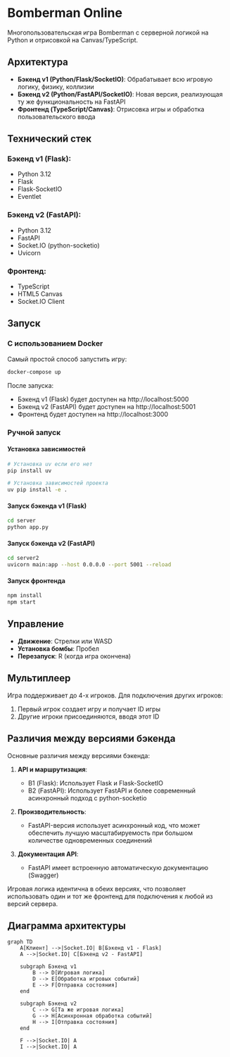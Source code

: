 # Bomberman Online

Многопользовательская игра Bomberman с серверной логикой на Python и отрисовкой на Canvas/TypeScript.

## Архитектура

- **Бэкенд v1 (Python/Flask/SocketIO)**: Обрабатывает всю игровую логику, физику, коллизии
- **Бэкенд v2 (Python/FastAPI/SocketIO)**: Новая версия, реализующая ту же функциональность на FastAPI
- **Фронтенд (TypeScript/Canvas)**: Отрисовка игры и обработка пользовательского ввода

## Технический стек

### Бэкенд v1 (Flask):
- Python 3.12
- Flask
- Flask-SocketIO
- Eventlet

### Бэкенд v2 (FastAPI):
- Python 3.12
- FastAPI
- Socket.IO (python-socketio)
- Uvicorn

### Фронтенд:
- TypeScript
- HTML5 Canvas
- Socket.IO Client

## Запуск

### С использованием Docker

Самый простой способ запустить игру:

```bash
docker-compose up
```

После запуска:
- Бэкенд v1 (Flask) будет доступен на http://localhost:5000
- Бэкенд v2 (FastAPI) будет доступен на http://localhost:5001
- Фронтенд будет доступен на http://localhost:3000

### Ручной запуск

#### Установка зависимостей
```bash
# Установка uv если его нет
pip install uv

# Установка зависимостей проекта
uv pip install -e .
```

#### Запуск бэкенда v1 (Flask)
```bash
cd server
python app.py
```

#### Запуск бэкенда v2 (FastAPI)
```bash
cd server2
uvicorn main:app --host 0.0.0.0 --port 5001 --reload
```

#### Запуск фронтенда
```bash
npm install
npm start
```

## Управление

- **Движение**: Стрелки или WASD
- **Установка бомбы**: Пробел
- **Перезапуск**: R (когда игра окончена)

## Мультиплеер

Игра поддерживает до 4-х игроков. Для подключения других игроков:
1. Первый игрок создает игру и получает ID игры
2. Другие игроки присоединяются, вводя этот ID

## Различия между версиями бэкенда

Основные различия между версиями бэкенда:

1. **API и маршрутизация**:
   - В1 (Flask): Использует Flask и Flask-SocketIO
   - В2 (FastAPI): Использует FastAPI и более современный асинхронный подход с python-socketio

2. **Производительность**:
   - FastAPI-версия использует асинхронный код, что может обеспечить лучшую масштабируемость при большом количестве одновременных соединений

3. **Документация API**:
   - FastAPI имеет встроенную автоматическую документацию (Swagger)

Игровая логика идентична в обеих версиях, что позволяет использовать один и тот же фронтенд для подключения к любой из версий сервера.

## Диаграмма архитектуры

```mermaid
graph TD
    A[Клиент] -->|Socket.IO| B[Бэкенд v1 - Flask]
    A -->|Socket.IO| C[Бэкенд v2 - FastAPI]
    
    subgraph Бэкенд v1
        B --> D[Игровая логика]
        D --> E[Обработка игровых событий]
        E --> F[Отправка состояния]
    end
    
    subgraph Бэкенд v2
        C --> G[Та же игровая логика]
        G --> H[Асинхронная обработка событий]
        H --> I[Отправка состояния]
    end
    
    F -->|Socket.IO| A
    I -->|Socket.IO| A
```
